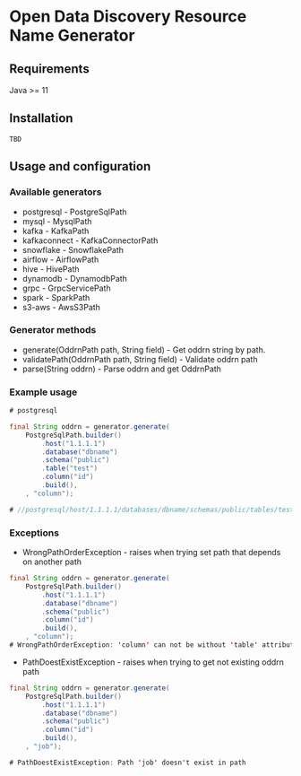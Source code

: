 # Open Data Discovery Resource Name Generator
## Requirements
Java >= 11
## Installation
```
TBD
```
## Usage and configuration
### Available generators
* postgresql - PostgreSqlPath
* mysql - MysqlPath
* kafka - KafkaPath
* kafkaconnect - KafkaConnectorPath
* snowflake - SnowflakePath
* airflow - AirflowPath
* hive - HivePath
* dynamodb - DynamodbPath
* grpc - GrpcServicePath
* spark - SparkPath
* s3-aws - AwsS3Path

### Generator methods
* generate(OddrnPath path, String field) - Get oddrn string by path.
* validatePath(OddrnPath path, String field) - Validate oddrn path
* parse(String oddrn) - Parse oddrn and get OddrnPath

### Example usage
```java
# postgresql

final String oddrn = generator.generate(
    PostgreSqlPath.builder()
        .host("1.1.1.1")
        .database("dbname")
        .schema("public")
        .table("test")
        .column("id")
        .build(),
    , "column");

# //postgresql/host/1.1.1.1/databases/dbname/schemas/public/tables/test/columns/id

```

### Exceptions
* WrongPathOrderException - raises when trying set path that depends on another path
```java
final String oddrn = generator.generate(
    PostgreSqlPath.builder()
        .host("1.1.1.1")
        .database("dbname")
        .schema("public")
        .column("id")
        .build(),
    , "column");
# WrongPathOrderException: 'column' can not be without 'table' attribute
```
* PathDoestExistException - raises when trying to get not existing oddrn path
```java
final String oddrn = generator.generate(
    PostgreSqlPath.builder()
        .host("1.1.1.1")
        .database("dbname")
        .schema("public")
        .column("id")
        .build(),
    , "job");

# PathDoestExistException: Path 'job' doesn't exist in path
```